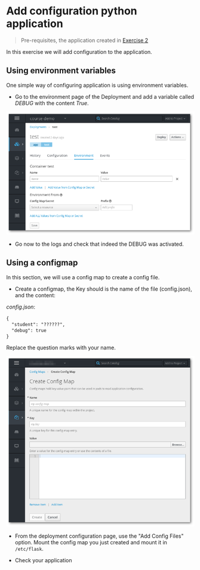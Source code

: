 # Add configuration python application

> Pre-requisites, the application created in [Exercise 2](/exercises/A02/index.html)

In this exercise we will add configuration to the application.

## Using environment variables

One simple way of configuring application is using environment variables.

* Go to the environment page of the Deployment and add a variable called *DEBUG* with the content _True_.

![Environment](img/environment.png)

* Go now to the logs and check that indeed the DEBUG was activated.

## Using a configmap

In this section, we will use a config map to create a config file.

* Create a configmap, the Key should is the name of the file (config.json), and the content:

*config.json*:
<pre><code>{
  "student": "??????",
  "debug": true
}
</code></pre>

Replace the question marks with your name.

![ConfigMap](img/configmap.png)

* From the deployment configuration page, use the "Add Config Files" option. Mount the config map you just created and mount it in `/etc/flask`.

* Check your application

